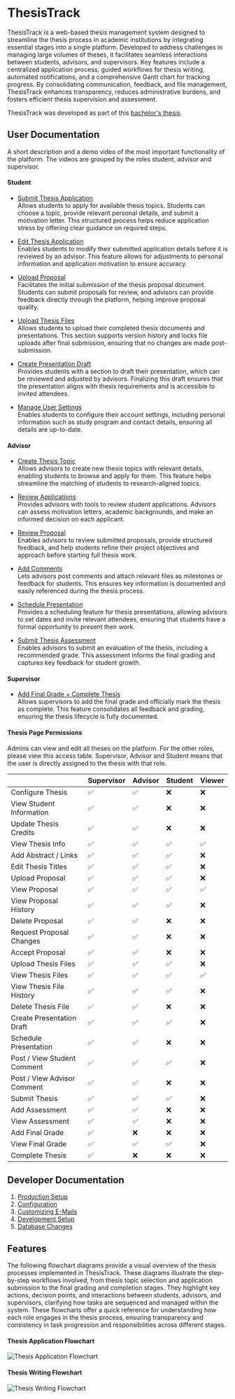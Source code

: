 # ThesisTrack

ThesisTrack is a web-based thesis management system designed to streamline the thesis process in academic institutions by integrating essential stages into a single platform. 
Developed to address challenges in managing large volumes of theses, it facilitates seamless interactions between students, advisors, and supervisors. 
Key features include a centralized application process, guided workflows for thesis writing, automated notifications, and a comprehensive Gantt chart for tracking progress. 
By consolidating communication, feedback, and file management, ThesisTrack enhances transparency, reduces administrative burdens, and fosters efficient thesis supervision and assessment.

ThesisTrack was developed as part of this [bachelor's thesis](docs/files/ba-thesis-fabian-emilius.pdf).

## User Documentation

A short description and a demo video of the most important functionality of the platform.
The videos are grouped by the roles student, advisor and supervisor.

#### Student

- [Submit Thesis Application](https://live.rbg.tum.de/w/artemisintro/53606)  
  Allows students to apply for available thesis topics. Students can choose a topic, provide relevant personal details, and submit a motivation letter. This structured process helps reduce application stress by offering clear guidance on required steps.

- [Edit Thesis Application](https://live.rbg.tum.de/w/artemisintro/53607)  
  Enables students to modify their submitted application details before it is reviewed by an advisor. This feature allows for adjustments to personal information and application motivation to ensure accuracy.

- [Upload Proposal](https://live.rbg.tum.de/w/artemisintro/53608)  
  Facilitates the initial submission of the thesis proposal document. Students can submit proposals for review, and advisors can provide feedback directly through the platform, helping improve proposal quality.

- [Upload Thesis Files](https://live.rbg.tum.de/w/artemisintro/53609)  
  Allows students to upload their completed thesis documents and presentations. This section supports version history and locks file uploads after final submission, ensuring that no changes are made post-submission.

- [Create Presentation Draft](https://live.rbg.tum.de/w/artemisintro/53604)  
  Provides students with a section to draft their presentation, which can be reviewed and adjusted by advisors. Finalizing this draft ensures that the presentation aligns with thesis requirements and is accessible to invited attendees.

- [Manage User Settings](https://live.rbg.tum.de/w/artemisintro/53605)  
  Enables students to configure their account settings, including personal information such as study program and contact details, ensuring all details are up-to-date.

#### Advisor

- [Create Thesis Topic](https://live.rbg.tum.de/w/artemisintro/53599)  
  Allows advisors to create new thesis topics with relevant details, enabling students to browse and apply for them. This feature helps streamline the matching of students to research-aligned topics.

- [Review Applications](https://live.rbg.tum.de/w/artemisintro/53601)  
  Provides advisors with tools to review student applications. Advisors can assess motivation letters, academic backgrounds, and make an informed decision on each applicant.

- [Review Proposal](https://live.rbg.tum.de/w/artemisintro/53602)  
  Enables advisors to review submitted proposals, provide structured feedback, and help students refine their project objectives and approach before starting full thesis work.

- [Add Comments](https://live.rbg.tum.de/w/artemisintro/53600)  
  Lets advisors post comments and attach relevant files as milestones or feedback for students. This ensures key information is documented and easily referenced during the thesis process.

- [Schedule Presentation](https://live.rbg.tum.de/w/artemisintro/53603)  
  Provides a scheduling feature for thesis presentations, allowing advisors to set dates and invite relevant attendees, ensuring that students have a formal opportunity to present their work.

- [Submit Thesis Assessment](https://live.rbg.tum.de/w/artemisintro/53598)  
  Enables advisors to submit an evaluation of the thesis, including a recommended grade. This assessment informs the final grading and captures key feedback for student growth.

#### Supervisor

- [Add Final Grade + Complete Thesis](https://live.rbg.tum.de/w/artemisintro/53610)  
  Allows supervisors to add the final grade and officially mark the thesis as complete. This feature consolidates all feedback and grading, ensuring the thesis lifecycle is fully documented.

#### Thesis Page Permissions

Admins can view and edit all theses on the platform. 
For the other roles, please view this access table.
Supervisor, Advisor and Student means that the user is directly assigned to the thesis with that role.

|                             | Supervisor | Advisor | Student | Viewer |
|-----------------------------|------------|---------|---------|--------|
| Configure Thesis            | ✅          | ✅       | ❌       | ❌      |
| View Student Information    | ✅          | ✅       | ❌       | ❌      |
| Update Thesis Credits       | ✅          | ✅       | ❌       | ❌      |
| View Thesis Info            | ✅          | ✅       | ✅       | ✅      |
| Add Abstract / Links        | ✅          | ✅       | ✅       | ❌      |
| Edit Thesis Titles          | ✅          | ✅       | ✅       | ❌      |
| Upload Proposal             | ✅          | ✅       | ✅       | ❌      |
| View Proposal               | ✅          | ✅       | ✅       | ✅      |
| View Proposal History       | ✅          | ✅       | ✅       | ❌      |
| Delete Proposal             | ✅          | ✅       | ❌       | ❌      |
| Request Proposal Changes    | ✅          | ✅       | ❌       | ❌      |
| Accept Proposal             | ✅          | ✅       | ❌       | ❌      |
| Upload Thesis Files         | ✅          | ✅       | ✅       | ❌      |
| View Thesis Files           | ✅          | ✅       | ✅       | ✅      |
| View Thesis File History    | ✅          | ✅       | ✅       | ❌      |
| Delete Thesis File          | ✅          | ✅       | ❌       | ❌      |
| Create Presentation Draft   | ✅          | ✅       | ✅       | ❌      |
| Schedule Presentation       | ✅          | ✅       | ❌       | ❌      |
| Post / View Student Comment | ✅          | ✅       | ✅       | ❌      |
| Post / View Advisor Comment | ✅          | ✅       | ❌       | ❌      |
| Submit Thesis               | ✅          | ✅       | ✅       | ❌      |
| Add Assessment              | ✅          | ✅       | ❌       | ❌      |
| View Assessment             | ✅          | ✅       | ❌       | ❌      |
| Add Final Grade             | ✅          | ❌       | ❌       | ❌      |
| View Final Grade            | ✅          | ✅       | ✅       | ❌      |
| Complete Thesis             | ✅          | ❌       | ❌       | ❌      |

## Developer Documentation

1. [Production Setup](docs/PRODUCTION.md)
2. [Configuration](docs/CONFIGURATION.md)
3. [Customizing E-Mails](docs/MAILS.md)
4. [Development Setup](docs/DEVELOPMENT.md)
5. [Database Changes](docs/DATABASE.md)

## Features

The following flowchart diagrams provide a visual overview of the thesis processes implemented in ThesisTrack. 
These diagrams illustrate the step-by-step workflows involved, from thesis topic selection and application submission to the final grading and completion stages. 
They highlight key actions, decision points, and interactions between students, advisors, and supervisors, clarifying how tasks are sequenced and managed within the system. 
These flowcharts offer a quick reference for understanding how each role engages in the thesis process, ensuring transparency and consistency in task progression and responsibilities across different stages.

#### Thesis Application Flowchart
![Thesis Application Flowchart](docs/files/thesis-application-flowchart.svg)

#### Thesis Writing Flowchart
![Thesis Writing Flowchart](docs/files/thesis-writing-flowchart.svg)
